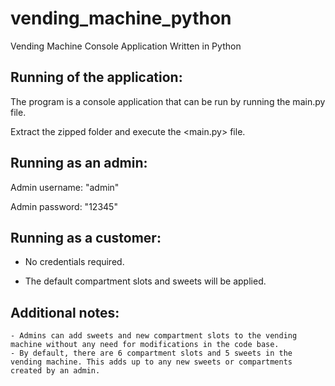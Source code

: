 # vending_machine_python
Vending Machine Console Application Written in Python


## Running of the application:

The program is a console application that can be run by running the main.py file.

Extract the zipped folder and execute the <main.py> file.

 

## Running as an admin:

Admin username: "admin"

Admin password: "12345"

 

## Running as a customer:

- No credentials required.

- The default compartment slots and sweets will be applied.

 

## Additional notes:

    - Admins can add sweets and new compartment slots to the vending machine without any need for modifications in the code base.
    - By default, there are 6 compartment slots and 5 sweets in the vending machine. This adds up to any new sweets or compartments created by an admin.
